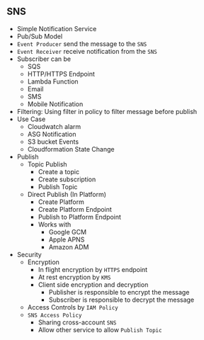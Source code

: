## SNS

- Simple Notification Service
- Pub/Sub Model
- `Event Producer` send the message to the `SNS`
- `Event Receiver` receive notification from the `SNS`
- Subscriber can be
  - SQS
  - HTTP/HTTPS Endpoint
  - Lambda Function
  - Email
  - SMS
  - Mobile Notification
- Filtering: Using filter in policy to filter message before publish
- Use Case
  - Cloudwatch alarm
  - ASG Notification
  - S3 bucket Events
  - Cloudformation State Change
- Publish
  - Topic Publish
    - Create a topic
    - Create subscription
    - Publish Topic
  - Direct Publish (In Platform)
    - Create Platform
    - Create Platform Endpoint
    - Publish to Platform Endpoint
    - Works with
      - Google GCM
      - Apple APNS
      - Amazon ADM
- Security
  - Encryption
    - In flight encryption by `HTTPS` endpoint
    - At rest encryption by `KMS`
    - Client side encryption and decryption
      - Publisher is responsible to encrypt the message
      - Subscriber is responsible to decrypt the message
  - Access Controls by `IAM Policy`
  - `SNS Access Policy`
    - Sharing cross-account `SNS`
    - Allow other service to allow `Publish Topic`
